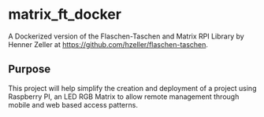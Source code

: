# matrix_ft_docker
A Dockerized version of the Flaschen-Taschen and Matrix RPI Library by Henner Zeller at https://github.com/hzeller/flaschen-taschen.

## Purpose

This project will help simplify the creation and deployment of a project using Raspberry PI, an LED RGB Matrix to allow remote management through mobile and web based access patterns.


